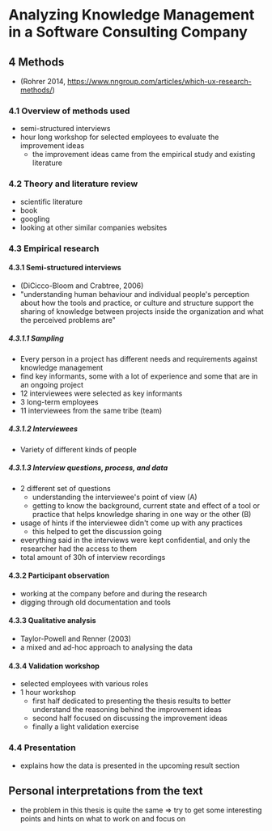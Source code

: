 # Analyzing Knowledge Management in a Software Consulting Company

## 4 Methods

- (Rohrer 2014, https://www.nngroup.com/articles/which-ux-research-methods/)

### 4.1 Overview of methods used

- semi-structured interviews
- hour long workshop for selected employees to evaluate the improvement ideas
  - the improvement ideas came from the empirical study and existing literature 

### 4.2 Theory and literature review

- scientific literature
- book
- googling
- looking at other similar companies websites 

### 4.3 Empirical research

#### 4.3.1 Semi-structured interviews

- (DiCicco-Bloom and Crabtree, 2006)
- "understanding human behaviour and individual people's perception about how the tools and practice, or culture and structure support the sharing of knowledge between projects inside the organization and what the perceived problems are"

##### 4.3.1.1 Sampling

- Every person in a project has different needs and requirements against knowledge management
- find key informants, some with a lot of experience and some that are in an ongoing project
- 12 interviewees were selected as key informants
- 3 long-term employees
- 11 interviewees from the same tribe (team)

##### 4.3.1.2 Interviewees

- Variety of different kinds of people

##### 4.3.1.3 Interview questions, process, and data

- 2 different set of questions
  - understanding the interviewee's point of view (A)
  - getting to know the background, current state and effect of a tool or practice that helps knowledge sharing in one way or the other (B)
- usage of hints if the interviewee didn't come up with any practices
  - this helped to get the discussion going
- everything said in the interviews were kept confidential, and only the researcher had the access to them
- total amount of 30h of interview recordings

#### 4.3.2 Participant observation

- working at the company before and during the research
- digging through old documentation and tools

#### 4.3.3 Qualitative analysis

- Taylor-Powell and Renner (2003)
- a mixed and ad-hoc approach to analysing the data

#### 4.3.4 Validation workshop

- selected employees with various roles
- 1 hour workshop
  - first half dedicated to presenting the thesis results to better understand the reasoning behind the improvement ideas
  - second half focused on discussing the improvement ideas
  - finally a light validation exercise

### 4.4 Presentation

- explains how the data is presented in the upcoming result section 

## Personal interpretations from the text

- the problem in this thesis is quite the same => try to get some interesting points and hints on what to work on and focus on